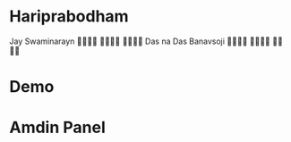 # Hariprabodham

Jay Swaminarayn  🙏🏻🙏🏻 🙏🏻🙏🏻 🙏🏻🙏🏻
Das na Das Banavsoji 🙏🏻🙏🏻 🙏🏻🙏🏻 🙏🏻🙏🏻

# Demo


# Amdin Panel
